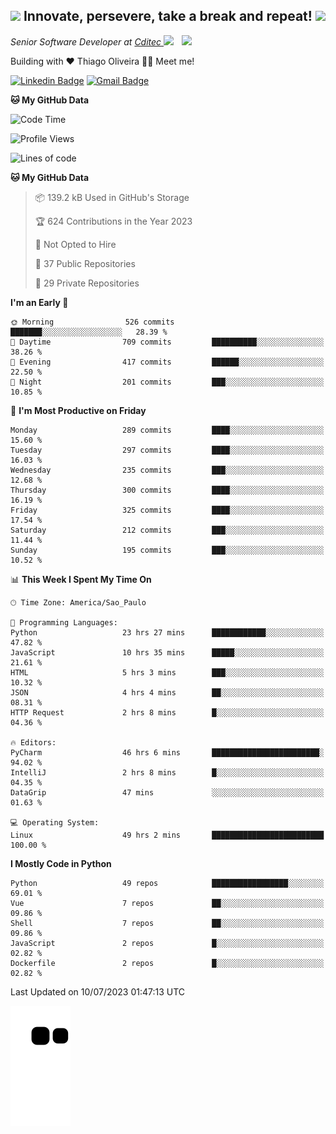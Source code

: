 <h2><img src="https://emojis.slackmojis.com/emojis/images/1531849430/4246/blob-sunglasses.gif?1531849430" width="30"/> Innovate, persevere, take a break and repeat! <img src="https://media.giphy.com/media/12oufCB0MyZ1Go/giphy.gif" width="50"></h2>
<img align='right' src="https://media.giphy.com/media/M9gbBd9nbDrOTu1Mqx/giphy.gif" width="230">
<p><em>Senior Software Developer at <a href="https://www.cditec.com.br/">Cditec
</a><img src="https://media.giphy.com/media/WUlplcMpOCEmTGBtBW/giphy.gif" width="30"> 
</em></p>



Building with ❤️ Thiago Oliveira 👋🏽 Meet me!

[![Linkedin Badge](https://img.shields.io/badge/-Thiago-blue?style=flat-square&logo=Linkedin&logoColor=white&link=https://www.linkedin.com/in/tgmarinho/)](https://www.linkedin.com/in/thiagoceconelo/) 
[![Gmail Badge](https://img.shields.io/badge/-thiceconelo@gmail.com-c14438?style=flat-square&logo=Gmail&logoColor=white&link=mailto:thiceconelo@gmail.com)](mailto:thiceconelo@gmail.com)

</em></p>

<!-- <span style="height ">
![Anurag's GitHub stats](https://github-readme-stats.vercel.app/api?username=arthurspk&show_icons=true&theme=tokyonight)
</span> -->

**🐱 My GitHub Data** 
<!--START_SECTION:waka-->
![Code Time](http://img.shields.io/badge/Code%20Time-256%20hrs%2024%20mins-blue)

![Profile Views](http://img.shields.io/badge/Profile%20Views-62-blue)

![Lines of code](https://img.shields.io/badge/From%20Hello%20World%20I%27ve%20Written-2.9%20million%20lines%20of%20code-blue)

**🐱 My GitHub Data** 

> 📦 139.2 kB Used in GitHub's Storage 
 > 
> 🏆 624 Contributions in the Year 2023
 > 
> 🚫 Not Opted to Hire
 > 
> 📜 37 Public Repositories 
 > 
> 🔑 29 Private Repositories 
 > 
**I'm an Early 🐤** 

```text
🌞 Morning                526 commits         ███████░░░░░░░░░░░░░░░░░░   28.39 % 
🌆 Daytime                709 commits         ██████████░░░░░░░░░░░░░░░   38.26 % 
🌃 Evening                417 commits         ██████░░░░░░░░░░░░░░░░░░░   22.50 % 
🌙 Night                  201 commits         ███░░░░░░░░░░░░░░░░░░░░░░   10.85 % 
```
📅 **I'm Most Productive on Friday** 

```text
Monday                   289 commits         ████░░░░░░░░░░░░░░░░░░░░░   15.60 % 
Tuesday                  297 commits         ████░░░░░░░░░░░░░░░░░░░░░   16.03 % 
Wednesday                235 commits         ███░░░░░░░░░░░░░░░░░░░░░░   12.68 % 
Thursday                 300 commits         ████░░░░░░░░░░░░░░░░░░░░░   16.19 % 
Friday                   325 commits         ████░░░░░░░░░░░░░░░░░░░░░   17.54 % 
Saturday                 212 commits         ███░░░░░░░░░░░░░░░░░░░░░░   11.44 % 
Sunday                   195 commits         ███░░░░░░░░░░░░░░░░░░░░░░   10.52 % 
```


📊 **This Week I Spent My Time On** 

```text
🕑︎ Time Zone: America/Sao_Paulo

💬 Programming Languages: 
Python                   23 hrs 27 mins      ████████████░░░░░░░░░░░░░   47.82 % 
JavaScript               10 hrs 35 mins      █████░░░░░░░░░░░░░░░░░░░░   21.61 % 
HTML                     5 hrs 3 mins        ███░░░░░░░░░░░░░░░░░░░░░░   10.32 % 
JSON                     4 hrs 4 mins        ██░░░░░░░░░░░░░░░░░░░░░░░   08.31 % 
HTTP Request             2 hrs 8 mins        █░░░░░░░░░░░░░░░░░░░░░░░░   04.36 % 

🔥 Editors: 
PyCharm                  46 hrs 6 mins       ████████████████████████░   94.02 % 
IntelliJ                 2 hrs 8 mins        █░░░░░░░░░░░░░░░░░░░░░░░░   04.35 % 
DataGrip                 47 mins             ░░░░░░░░░░░░░░░░░░░░░░░░░   01.63 % 

💻 Operating System: 
Linux                    49 hrs 2 mins       █████████████████████████   100.00 % 
```

**I Mostly Code in Python** 

```text
Python                   49 repos            █████████████████░░░░░░░░   69.01 % 
Vue                      7 repos             ██░░░░░░░░░░░░░░░░░░░░░░░   09.86 % 
Shell                    7 repos             ██░░░░░░░░░░░░░░░░░░░░░░░   09.86 % 
JavaScript               2 repos             █░░░░░░░░░░░░░░░░░░░░░░░░   02.82 % 
Dockerfile               2 repos             █░░░░░░░░░░░░░░░░░░░░░░░░   02.82 % 
```




 Last Updated on 10/07/2023 01:47:13 UTC
<!--END_SECTION:waka-->

![Snake animation](https://github.com/rafaballerini/rafaballerini/blob/output/github-contribution-grid-snake.svg)


<!---
ceconelo/ceconelo is a ✨ special ✨ repository because its `README.md` (this file) appears on your GitHub profile.
You can click the Preview link to take a look at your changes.
--->
